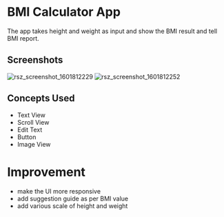# BMI Calculator App
The app takes height and weight as input and show the BMI result and tell BMI report.

## Screenshots
![rsz_screenshot_1601812229](https://user-images.githubusercontent.com/36789334/95015095-edc0c400-066c-11eb-95d3-ae52eac1af95.png)
![rsz_screenshot_1601812252](https://user-images.githubusercontent.com/36789334/95015125-26609d80-066d-11eb-9e5d-aa17f914f374.png)

## Concepts Used
- Text View
- Scroll View
- Edit Text
- Button
- Image View

# Improvement
- make the UI more responsive
- add suggestion guide as per BMI value
- add various scale of height and weight 

